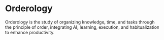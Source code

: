 # Orderology
Orderology is the study of organizing knowledge, time, and tasks through the principle of order, integrating AI, learning, execution, and habitualization to enhance productivity.
